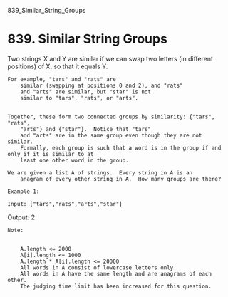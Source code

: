 839_Similar_String_Groups
# 839. Similar String Groups

Two strings X and Y are similar if we can swap two
        letters (in different positions) of X, so that it equals Y.
    

    For example, "tars" and "rats" are
        similar (swapping at positions 0 and 2), and "rats"
        and "arts" are similar, but "star" is not
        similar to "tars", "rats", or "arts".
    

    Together, these form two connected groups by similarity: {"tars", "rats",
        "arts"} and {"star"}.  Notice that "tars"
        and "arts" are in the same group even though they are not similar. 
        Formally, each group is such that a word is in the group if and only if it is similar to at
        least one other word in the group.

    We are given a list A of strings.  Every string in A is an
        anagram of every other string in A.  How many groups are there?

    Example 1:

    Input: ["tars","rats","arts","star"]
Output: 2

    Note:

    
        A.length <= 2000
        A[i].length <= 1000
        A.length * A[i].length <= 20000
        All words in A consist of lowercase letters only.
        All words in A have the same length and are anagrams of each other.
        The judging time limit has been increased for this question.